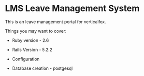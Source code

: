 # LMS Leave Management System

This is an leave management portal for verticalfox.

Things you may want to cover:

* Ruby version - 2.6

* Rails Version - 5.2.2

* Configuration

* Database creation - postgesql


